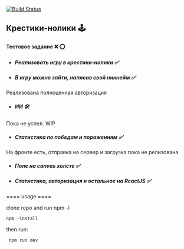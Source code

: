 [![Build Status](https://travis-ci.org/AndreyDodonov/Tic-tac-toe-react.svg?branch=master)](https://travis-ci.org/AndreyDodonov/Tic-tac-toe-react)

## Крестики-нолики 🕹

#### Тестовое задание ❌ ⭕


- ##### Реализовать игру в крестики-нолики  ✅


- ##### В игру можно зайти, написав свой никнейм ✅
Реализована полноценная авторизация

- ##### ИИ 🛠
Пока не успел. WIP

- ##### Статистика по победам и поражениям ✅
На фронте есть, отправка на сервер и загрузка пока не релизована

- ##### Поле на canvas холсте ✅

- ##### Статистика, авторизация и остальное на ReactJS ✅

==== usage ==== 

clone repo and run npm -i

 <code>npm -install</code>
 
 then run: 
 
 <code> npm run dev </code>
 
